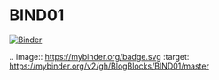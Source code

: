 # BIND01
[![Binder](https://mybinder.org/badge.svg)](https://mybinder.org/v2/gh/BlogBlocks/BIND01/master)

.. image:: https://mybinder.org/badge.svg :target: https://mybinder.org/v2/gh/BlogBlocks/BIND01/master
